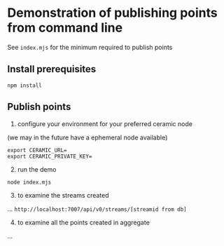 # Demonstration of publishing points from command line

See `index.mjs` for the minimum required to publish points

## Install prerequisites
`npm install`

## Publish points

1) configure your environment for your preferred ceramic node

(we may in the future have a ephemeral node available)
```
export CERAMIC_URL=
export CERAMIC_PRIVATE_KEY=
```

2) run the demo

`node index.mjs`

3) to examine the streams created

...
`http://localhost:7007/api/v0/streams/[streamid from db]`

4) to examine all the points created in aggregate

...
